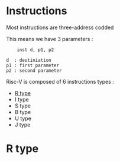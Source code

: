 # Instructions


Most instructions are three-address codded

This means we have 3 parameters :

```
    inst d, p1, p2

d  : destiniation
p1 : first parameter
p2 : second parameter
```

Risc-V is composed of 6 instructions types :

* [R type](R-type)
* I type
* S type
* B type
* U type
* J type

# R type



